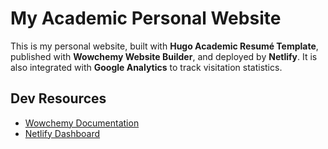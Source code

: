 # My Academic Personal Website

This is my personal website, built with **Hugo Academic Resumé Template**, published with **Wowchemy Website Builder**, and deployed by **Netlify**. It is also integrated with **Google Analytics** to track visitation statistics. 

## Dev Resources

- [Wowchemy Documentation](https://wowchemy.com/docs/)
- [Netlify Dashboard](https://app.netlify.com/sites/stupefied-lalande-958597/overview)


